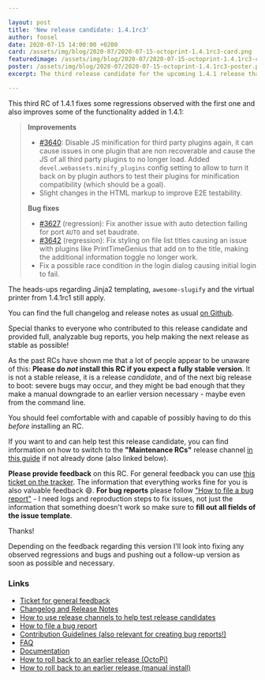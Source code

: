 ```yaml
---

layout: post
title: 'New release candidate: 1.4.1rc3'
author: foosel
date: 2020-07-15 14:00:00 +0200
card: /assets/img/blog/2020-07/2020-07-15-octoprint-1.4.1rc3-card.png
featuredimage: /assets/img/blog/2020-07/2020-07-15-octoprint-1.4.1rc3-card.png
poster: /assets/img/blog/2020-07/2020-07-15-octoprint-1.4.1rc3-poster.png
excerpt: The third release candidate for the upcoming 1.4.1 release that fixes a bunch of regressions observed in the first one and improves some of the newly added functionality.

---
```


This third RC of 1.4.1 fixes some regressions observed with the first one and also improves some of the functionality added in 1.4.1:

> **Improvements**
> 
>   * [#3640](https://github.com/OctoPrint/OctoPrint/issue/3640): Disable JS minification for third party plugins again, it can cause issues in one plugin that are non recoverable and cause the JS of all third party plugins to no longer load. Added `devel.webassets.minify_plugins` config setting to allow to turn it back on by plugin authors to test their plugins for minification compatibility (which should be a goal).
>   * Slight changes in the HTML markup to improve E2E testability.
> 
> **Bug fixes**
> 
>   * [#3627](https://github.com/OctoPrint/OctoPrint/issue/3627) (regression): Fix another issue with auto detection failing for port `AUTO` and set baudrate.
>   * [#3642](https://github.com/OctoPrint/OctoPrint/issue/3642) (regression): Fix styling on file list titles causing an issue with plugins like PrintTimeGenius that add on to the title, making the additional information toggle no longer work.
>   * Fix a possible race condition in the login dialog causing initial login to fail.

The heads-ups regarding Jinja2 templating, `awesome-slugify` and the virtual printer from 1.4.1rc1 still apply.

You can find the full changelog and release notes as usual [on Github](https://github.com/OctoPrint/OctoPrint/releases/tag/1.4.1rc3).

Special thanks to everyone who contributed to this release candidate and provided full, analyzable bug reports, you help
making the next release as stable as possible!

As the past RCs have shown me that a lot of people appear to be unaware of this: **Please do *not* install this RC if you 
expect a fully stable version**. It is not a stable release, it is a release *candidate*, and of the next big release
to boot: severe bugs may occur, and they might be bad enough that they make a manual downgrade to an earlier version 
necessary - maybe even from the command line. 

You should feel comfortable with and capable of possibly having to do this *before* installing an RC.

If you want to and can help test this release candidate, you can find information on how to switch to the 
**"Maintenance RCs"** release channel [in this guide](https://community.octoprint.org/t/how-to-use-the-release-channels-to-help-test-release-candidates/402)
if not already done (also linked below).

**Please provide feedback** on this RC. For general feedback you can use 
[this ticket on the tracker](https://github.com/OctoPrint/OctoPrint/issues/3643).
The information that everything works fine for you is also valuable feedback 😄. **For bug reports** please follow
["How to file a bug report"](https://github.com/OctoPrint/OctoPrint/blob/master/CONTRIBUTING.md#how-to-file-a-bug-report) - 
I need logs and reproduction steps to fix issues, not just the information that something doesn't work so make sure to
**fill out all fields of the issue template**.

Thanks!

Depending on the feedback regarding this version I'll look into fixing 
any observed regressions and bugs and pushing out a follow-up version 
as soon as possible and necessary.

### Links

  * [Ticket for general feedback](https://github.com/OctoPrint/OctoPrint/issues/3643)
  * [Changelog and Release Notes](https://github.com/OctoPrint/OctoPrint/releases/tag/1.4.1rc3)
  * [How to use release channels to help test release candidates](https://community.octoprint.org/t/how-to-use-the-release-channels-to-help-test-release-candidates/402)
  * [How to file a bug report](https://github.com/OctoPrint/OctoPrint/blob/master/CONTRIBUTING.md#how-to-file-a-bug-report)
  * [Contribution Guidelines (also relevant for creating bug reports!)](https://github.com/OctoPrint/OctoPrint/blob/master/CONTRIBUTING.md)
  * [FAQ](https://faq.octoprint.org)
  * [Documentation](http://docs.octoprint.org/)
  * [How to roll back to an earlier release (OctoPi)](https://community.octoprint.org/t/how-can-i-revert-to-an-older-version-of-the-octoprint-installation-on-my-octopi-image/205)
  * [How to roll back to an earlier release (manual install)](https://community.octoprint.org/t/how-can-i-roll-back-to-an-earlier-version-after-an-update/234)
